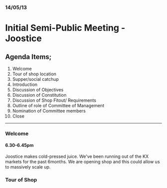 ### 14/05/13

Initial Semi-Public Meeting - Joostice
===

## Agenda Items;

1. Welcome
2. Tour of shop location
3. Supper/social catchup
4. Introduction
5. Discussion of Objectives
6. Discussion of Constitution
7. Discussion of Shop Fitout/ Requirements
8. Outline of role of Committee of Management
9. Nomination of Committee members
10. Close

----

### Welcome
#### 6.30-6.45pm

Joostice makes cold-pressed juice. We've been running out of the KX markets for the past 6months.
We are opening shop and this could allow us to massively scale up.

### Tour of Shop

